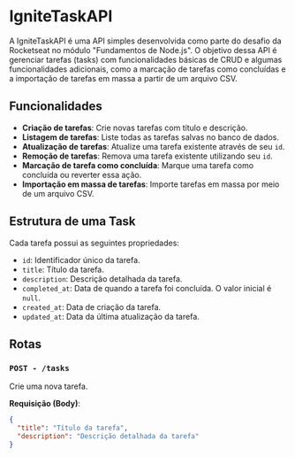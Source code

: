 # IgniteTaskAPI

A IgniteTaskAPI é uma API simples desenvolvida como parte do desafio da Rocketseat no módulo "Fundamentos de Node.js". O objetivo dessa API é gerenciar tarefas (tasks) com funcionalidades básicas de CRUD e algumas funcionalidades adicionais, como a marcação de tarefas como concluídas e a importação de tarefas em massa a partir de um arquivo CSV.

## Funcionalidades

- **Criação de tarefas**: Crie novas tarefas com título e descrição.
- **Listagem de tarefas**: Liste todas as tarefas salvas no banco de dados.
- **Atualização de tarefas**: Atualize uma tarefa existente através de seu `id`.
- **Remoção de tarefas**: Remova uma tarefa existente utilizando seu `id`.
- **Marcação de tarefa como concluída**: Marque uma tarefa como concluída ou reverter essa ação.
- **Importação em massa de tarefas**: Importe tarefas em massa por meio de um arquivo CSV.

## Estrutura de uma Task

Cada tarefa possui as seguintes propriedades:

- `id`: Identificador único da tarefa.
- `title`: Título da tarefa.
- `description`: Descrição detalhada da tarefa.
- `completed_at`: Data de quando a tarefa foi concluída. O valor inicial é `null`.
- `created_at`: Data de criação da tarefa.
- `updated_at`: Data da última atualização da tarefa.

## Rotas

### `POST - /tasks`
Crie uma nova tarefa.

**Requisição (Body)**:
```json
{
  "title": "Título da tarefa",
  "description": "Descrição detalhada da tarefa"
}
